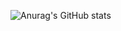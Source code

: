 ![Anurag's GitHub stats](https://github-readme-stats.vercel.app/api?username=NyaBear&show_icons=true&theme=dracula&count_private=true&hide=prs,issues,contribs)
